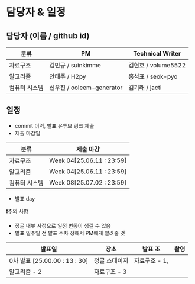 # 담당자 & 일정
## 담당자 (이름 / github id)

| 분류 | PM | Technical Writer |
| --- | --- | --- |
| 자료구조 | 김민규 / suinkimme | 김현호 / volume5522 |
| 알고리즘 | 안태주 / H2py | 홍석표 / seok-pyo |
| 컴퓨터 시스템 | 신우진 / ooleem-generator | 김기래 / jacti |

## 일정

- commit 이력, 발표 유튜브 링크 제출
- 제출 마감일

| 분류 | 제출 마감 |
| --- | --- |
| 자료구조 | Week 04[25.06.11 : 23:59] |
| 알고리즘 | Week 04[25.06.11 : 23:59] |
| 컴퓨터 시스템 | Week 08[25.07.02 : 23:59] |

- 발표 day
    
<aside>
❗주의 사항

- 정글 내부 사정으로 일정 변동이 생길 수 있음
- 발표 일주일 전 발표 주차 정해서 PM에게 알려줄 것
</aside>

| 발표일 | 장소 | 발표 조 | 촬영 |
| --- | --- | --- | --- |
| 0차 발표 [25.00.00 : 13 : 30] | 정글 스테이지 | 자료구조 - 1,
알고리즘 - 2 | 자료구조 - 3 |
